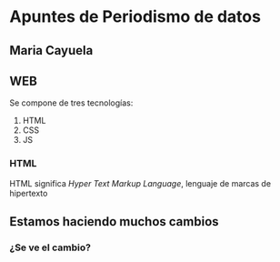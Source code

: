 # Apuntes de Periodismo de datos 
## Maria Cayuela 
## WEB 
Se compone de tres tecnologías: 
1. HTML
2. CSS
3. JS 
### HTML 
HTML significa *Hyper Text Markup Language*, lenguaje de marcas de hipertexto
## Estamos haciendo muchos cambios
### ¿Se ve el cambio?
